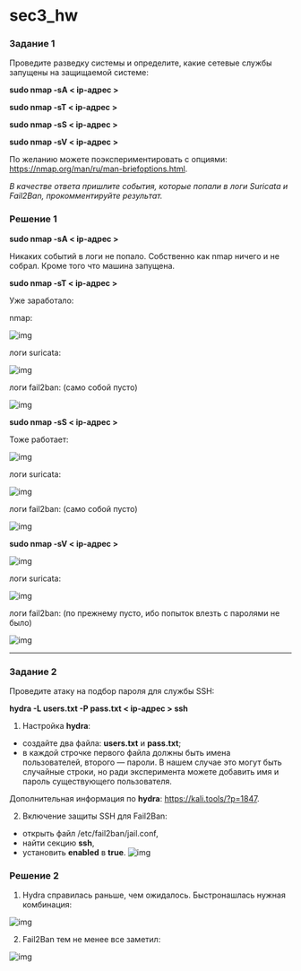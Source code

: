 # sec3_hw

### Задание 1

Проведите разведку системы и определите, какие сетевые службы запущены на защищаемой системе:

**sudo nmap -sA < ip-адрес >**

**sudo nmap -sT < ip-адрес >**

**sudo nmap -sS < ip-адрес >**

**sudo nmap -sV < ip-адрес >**

По желанию можете поэкспериментировать с опциями: https://nmap.org/man/ru/man-briefoptions.html.


*В качестве ответа пришлите события, которые попали в логи Suricata и Fail2Ban, прокомментируйте результат.*

### Решение 1

**sudo nmap -sA < ip-адрес >**

Никаких событий в логи не попало. Собственно как nmap ничего и не собрал. Кроме того что машина запущена.

**sudo nmap -sT < ip-адрес >**

Уже заработало:

nmap:

![img](https://github.com/valery-dubinin/sec3_hw/blob/main/img/1.png)

логи suricata:

![img](https://github.com/valery-dubinin/sec3_hw/blob/main/img/2.png)

логи fail2ban: (само собой пусто)

![img](https://github.com/valery-dubinin/sec3_hw/blob/main/img/3.png)

**sudo nmap -sS < ip-адрес >**

Тоже работает:

![img](https://github.com/valery-dubinin/sec3_hw/blob/main/img/4.png)

логи suricata:

![img](https://github.com/valery-dubinin/sec3_hw/blob/main/img/5.png)

логи fail2ban: (само собой пусто)

![img](https://github.com/valery-dubinin/sec3_hw/blob/main/img/6.png)

**sudo nmap -sV < ip-адрес >**

![img](https://github.com/valery-dubinin/sec3_hw/blob/main/img/7.png)

логи suricata:

![img](https://github.com/valery-dubinin/sec3_hw/blob/main/img/8.png)

логи fail2ban: (по прежнему пусто, ибо попыток влезть с паролями не было)

![img](https://github.com/valery-dubinin/sec3_hw/blob/main/img/9.png)

------

### Задание 2

Проведите атаку на подбор пароля для службы SSH:

**hydra -L users.txt -P pass.txt < ip-адрес > ssh**

1. Настройка **hydra**: 
 
 - создайте два файла: **users.txt** и **pass.txt**;
 - в каждой строчке первого файла должны быть имена пользователей, второго — пароли. В нашем случае это могут быть случайные строки, но ради эксперимента можете добавить имя и пароль существующего пользователя.

Дополнительная информация по **hydra**: https://kali.tools/?p=1847.

2. Включение защиты SSH для Fail2Ban:

-  открыть файл /etc/fail2ban/jail.conf,
-  найти секцию **ssh**,
-  установить **enabled**  в **true**.
![img](https://github.com/valery-dubinin/sec3_hw/blob/main/img/9.png)

### Решение 2

1. Hydra справилась раньше, чем ожидалось. Быстронашлась нужная комбинация:

![img](https://github.com/valery-dubinin/sec3_hw/blob/main/img/10.png)   

2. Fail2Ban тем не менее все заметил:

![img](https://github.com/valery-dubinin/sec3_hw/blob/main/img/11.png)      



